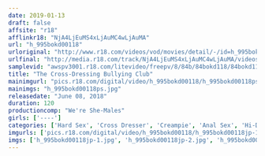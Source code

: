```yaml
---
date: 2019-01-13
draft: false
affsite: "r18"
afflinkr18: "NjA4LjEuMS4xLjAuMC4wLjAuMA"
url: "h_995bokd00118"
urloriginal: "http://www.r18.com/videos/vod/movies/detail/-/id=h_995bokd00118"
urlfinal: "http://media.r18.com/track/NjA4LjEuMS4xLjAuMC4wLjAuMA/videos/vod/movies/detail/-/id=h_995bokd00118"
samplevid: "awspv3001.r18.com/litevideo/freepv/8/84b/84bokd118/84bokd118_dmb_w.mp4"
title: "The Cross-Dressing Bullying Club"
mainimgurl: "pics.r18.com/digital/video/h_995bokd00118/h_995bokd00118ps.jpg"
mainimgs: "h_995bokd00118ps.jpg"
releasedate: "June 08, 2018"
duration: 120
productioncomp: "We're She-Males"
girls: ['----']
categories: ['Hard Sex', 'Cross Dresser', 'Creampie', 'Anal Sex', 'Hi-Def']
imgurls: ['pics.r18.com/digital/video/h_995bokd00118/h_995bokd00118jp-1.jpg', 'pics.r18.com/digital/video/h_995bokd00118/h_995bokd00118jp-2.jpg', 'pics.r18.com/digital/video/h_995bokd00118/h_995bokd00118jp-3.jpg', 'pics.r18.com/digital/video/h_995bokd00118/h_995bokd00118jp-4.jpg', 'pics.r18.com/digital/video/h_995bokd00118/h_995bokd00118jp-5.jpg', 'pics.r18.com/digital/video/h_995bokd00118/h_995bokd00118jp-6.jpg', 'pics.r18.com/digital/video/h_995bokd00118/h_995bokd00118jp-7.jpg', 'pics.r18.com/digital/video/h_995bokd00118/h_995bokd00118jp-8.jpg', 'pics.r18.com/digital/video/h_995bokd00118/h_995bokd00118jp-9.jpg', 'pics.r18.com/digital/video/h_995bokd00118/h_995bokd00118jp-10.jpg', 'pics.r18.com/digital/video/h_995bokd00118/h_995bokd00118jp-11.jpg', 'pics.r18.com/digital/video/h_995bokd00118/h_995bokd00118jp-12.jpg', 'pics.r18.com/digital/video/h_995bokd00118/h_995bokd00118jp-13.jpg', 'pics.r18.com/digital/video/h_995bokd00118/h_995bokd00118jp-14.jpg', 'pics.r18.com/digital/video/h_995bokd00118/h_995bokd00118jp-15.jpg', 'pics.r18.com/digital/video/h_995bokd00118/h_995bokd00118jp-16.jpg', 'pics.r18.com/digital/video/h_995bokd00118/h_995bokd00118jp-17.jpg', 'pics.r18.com/digital/video/h_995bokd00118/h_995bokd00118jp-18.jpg', 'pics.r18.com/digital/video/h_995bokd00118/h_995bokd00118jp-19.jpg', 'pics.r18.com/digital/video/h_995bokd00118/h_995bokd00118jp-20.jpg']
imgs: ['h_995bokd00118jp-1.jpg', 'h_995bokd00118jp-2.jpg', 'h_995bokd00118jp-3.jpg', 'h_995bokd00118jp-4.jpg', 'h_995bokd00118jp-5.jpg', 'h_995bokd00118jp-6.jpg', 'h_995bokd00118jp-7.jpg', 'h_995bokd00118jp-8.jpg', 'h_995bokd00118jp-9.jpg', 'h_995bokd00118jp-10.jpg', 'h_995bokd00118jp-11.jpg', 'h_995bokd00118jp-12.jpg', 'h_995bokd00118jp-13.jpg', 'h_995bokd00118jp-14.jpg', 'h_995bokd00118jp-15.jpg', 'h_995bokd00118jp-16.jpg', 'h_995bokd00118jp-17.jpg', 'h_995bokd00118jp-18.jpg', 'h_995bokd00118jp-19.jpg', 'h_995bokd00118jp-20.jpg']
---
```

